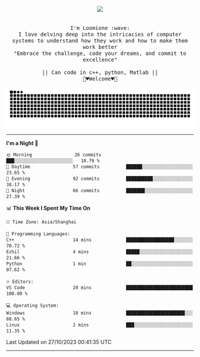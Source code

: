 <p align="center"><img src="https://i.imgur.com/A6bWGFl.gif"/></p>

<p align="center">
  <br />
  <samp>
    I'm Loomione :wave:
    <br />
    I love delving deep into the intricacies of computer systems to understand how they work and how to make them work better
    <br />
    "Embrace the challenge, code your dreams, and commit to excellence"
    <br>
                  <br> || Can code in c++, python, Matlab || <br>
                             🌼♥️Welcome♥️🥰
  </samp>
</p> 
<div align="center">
<picture>
  <source media="(prefers-color-scheme: dark)" srcset="https://raw.githubusercontent.com/Loomione/Loomione/output/github-contribution-grid-snake-dark.svg">
  <source media="(prefers-color-scheme: light)" srcset="https://raw.githubusercontent.com/Loomione/Loomione/output/github-contribution-grid-snake.svg">
  <img alt="github contribution grid snake animation" src="https://raw.githubusercontent.com/Loomione/Loomione/output/github-contribution-grid-snake.svg">
</picture>
</div>

-------

<!--START_SECTION:waka-->
**I'm a Night 🦉** 

```text
🌞 Morning                26 commits          ███░░░░░░░░░░░░░░░░░░░░░░   10.79 % 
🌆 Daytime                57 commits          ██████░░░░░░░░░░░░░░░░░░░   23.65 % 
🌃 Evening                92 commits          ██████████░░░░░░░░░░░░░░░   38.17 % 
🌙 Night                  66 commits          ███████░░░░░░░░░░░░░░░░░░   27.39 % 
```


📊 **This Week I Spent My Time On** 

```text
🕑︎ Time Zone: Asia/Shanghai

💬 Programming Languages: 
C++                      14 mins             ██████████████████░░░░░░░   70.72 % 
Ezhil                    4 mins              █████░░░░░░░░░░░░░░░░░░░░   21.66 % 
Python                   1 min               ██░░░░░░░░░░░░░░░░░░░░░░░   07.62 % 

🔥 Editors: 
VS Code                  20 mins             █████████████████████████   100.00 % 

💻 Operating System: 
Windows                  18 mins             ██████████████████████░░░   88.65 % 
Linux                    2 mins              ███░░░░░░░░░░░░░░░░░░░░░░   11.35 % 
```


 Last Updated on 27/10/2023 00:41:35 UTC
<!--END_SECTION:waka-->
-------




